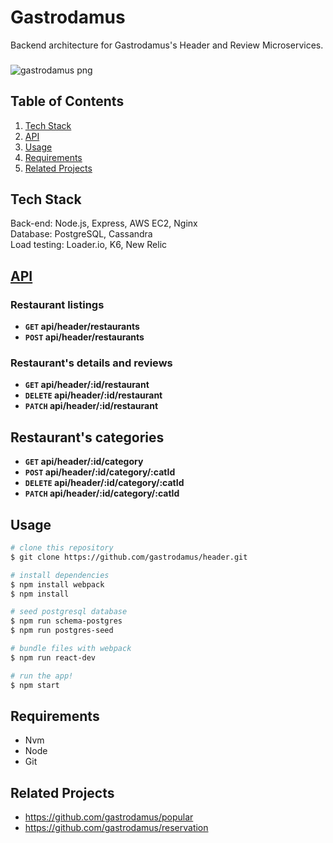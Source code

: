 # Gastrodamus

Backend architecture for Gastrodamus's Header and Review Microservices.

###

![gastrodamus png](https://i.ibb.co/cgp8NBF/gastro.png)

## Table of Contents

1. [Tech Stack](#tech-stack)
1. [API](#api)
1. [Usage](#usage)
1. [Requirements](#requirements)
1. [Related Projects](#related-projects)

## Tech Stack

Back-end: Node.js, Express, AWS EC2, Nginx
<br />
Database: PostgreSQL, Cassandra
<br />
Load testing: Loader.io, K6, New Relic

## [API](https://github.com/gastrodamus/header/blob/master/api/api.md)

### Restaurant listings

- **<code>GET</code> api/header/restaurants**
- **<code>POST</code> api/header/restaurants**

### Restaurant's details and reviews

- **<code>GET</code> api/header/:id/restaurant**
- **<code>DELETE</code> api/header/:id/restaurant**
- **<code>PATCH</code> api/header/:id/restaurant**

## Restaurant's categories

- **<code>GET</code> api/header/:id/category**
- **<code>POST</code> api/header/:id/category/:catId**
- **<code>DELETE</code> api/header/:id/category/:catId**
- **<code>PATCH</code> api/header/:id/category/:catId**

## Usage

```bash
# clone this repository
$ git clone https://github.com/gastrodamus/header.git

# install dependencies
$ npm install webpack
$ npm install

# seed postgresql database
$ npm run schema-postgres
$ npm run postgres-seed

# bundle files with webpack
$ npm run react-dev

# run the app!
$ npm start
```

## Requirements

- Nvm
- Node
- Git

## Related Projects

  - https://github.com/gastrodamus/popular
  - https://github.com/gastrodamus/reservation
